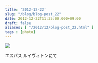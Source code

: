 ```yaml
---
title: '2012-12-22'
slug: "/blog/blog-post_22"
date: 2012-12-22T11:35:00.000+09:00
draft: false
aliases: [ "/2012/12/blog-post_22.html" ]
tags : [photo]
---
```


  
![](http://68.media.tumblr.com/4e41c20b8fd9d09c3c152a82155aadaf/tumblr_mffhf5rICK1rwrdpxo1_1280.jpg)  

  
  

エスパス ルイヴィトンにて